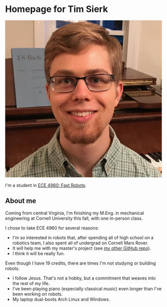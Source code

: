 # Homepage for Tim Sierk
![My picture](Images/tim.jpg)

I'm a student in [ECE 4960: Fast Robots](https://cei-lab.github.io/ECE4960/).

## About me
Coming from central Virginia, I'm finishing my M.Eng. in mechanical engineering at Cornell University this fall, with one in-person class.

I chose to take ECE 4960 for several reasons:

* I'm so interested in robots that, after spending all of high school on a robotics team, I also spent all of undergrad on Cornell Mars Rover.
* It will help me with my master's project (see [my other GitHub repo](https://github.com/kreismit)).
* I think it will be really fun.

Even though I have 19 credits, there are times I'm not studying or building robots.

* I follow Jesus. That's not a hobby, but a commitment that weaves into the rest of my life.
* I've been playing piano (especially classical music) even longer than I've been working on robots.
* My laptop dual-boots Arch Linux and Windows.
